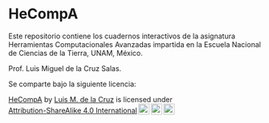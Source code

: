 # HeCompA

Este repositorio contiene los cuadernos interactivos de la asignatura Herramientas Computacionales Avanzadas impartida en  la Escuela Nacional de Ciencias de la Tierra, UNAM, México.

Prof. Luis Miguel de la Cruz Salas.

Se comparte bajo la siguiente licencia:

 <p xmlns:cc="http://creativecommons.org/ns#" xmlns:dct="http://purl.org/dc/terms/"><a property="dct:title" rel="cc:attributionURL" href="https://github.com/luiggix/HeCompA/">HeCompA</a> by <a rel="cc:attributionURL dct:creator" property="cc:attributionName" href="https://www.macti.unam.mx">Luis M. de la Cruz</a> is licensed under <a href="http://creativecommons.org/licenses/by-sa/4.0/?ref=chooser-v1" target="_blank" rel="license noopener noreferrer" style="display:inline-block;">Attribution-ShareAlike 4.0 International<img style="height:22px!important;margin-left:3px;vertical-align:text-bottom;" src="https://mirrors.creativecommons.org/presskit/icons/cc.svg?ref=chooser-v1"><img style="height:22px!important;margin-left:3px;vertical-align:text-bottom;" src="https://mirrors.creativecommons.org/presskit/icons/by.svg?ref=chooser-v1"><img style="height:22px!important;margin-left:3px;vertical-align:text-bottom;" src="https://mirrors.creativecommons.org/presskit/icons/sa.svg?ref=chooser-v1"></a></p> 

 
